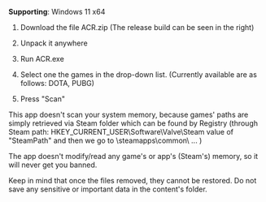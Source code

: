 **Supporting**: Windows 11 x64


1. Download the file ACR.zip (The release build can be seen in the right)

2. Unpack it anywhere

3. Run ACR.exe

4. Select one the games in the drop-down list. (Currently available are as follows: DOTA, PUBG)

5. Press "Scan"

This app doesn't scan your system memory, because games' paths are simply retrieved via Steam folder which can be found by Registry (through Steam path: HKEY_CURRENT_USER\Software\Valve\Steam value of "SteamPath" and then we go to \steamapps\common\ ... )

The app doesn't modify/read any game's or app's (Steam's) memory, so it will never get you banned.

Keep in mind that once the files removed, they cannot be restored. Do not save any sensitive or important data in the content's folder.
